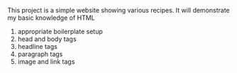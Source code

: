 This project is a simple website showing various recipes. It will demonstrate my basic knowledge of HTML 
1. appropriate boilerplate setup 
2. head and body tags 
3. headline tags 
4. paragraph tags 
5. image and link tags  